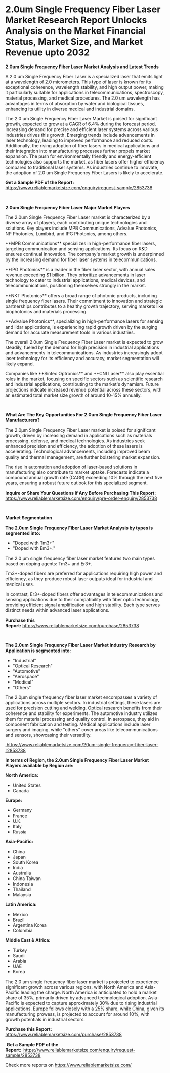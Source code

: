 <p><h1>2.0um Single Frequency Fiber Laser Market Research Report Unlocks Analysis on the Market Financial Status, Market Size, and Market Revenue upto 2032</h1></p><p><strong>2.0um Single Frequency Fiber Laser Market Analysis and Latest Trends</strong></p>
<p><p>A 2.0 um Single Frequency Fiber Laser is a specialized laser that emits light at a wavelength of 2.0 micrometers. This type of laser is known for its exceptional coherence, wavelength stability, and high output power, making it particularly suitable for applications in telecommunications, spectroscopy, material processing, and medical procedures. The 2.0 um wavelength has advantages in terms of absorption by water and biological tissues, enhancing its utility in diverse medical and industrial domains.</p><p>The 2.0 um Single Frequency Fiber Laser Market is poised for significant growth, expected to grow at a CAGR of 6.4% during the forecast period. Increasing demand for precise and efficient laser systems across various industries drives this growth. Emerging trends include advancements in laser technology, leading to improved performance and reduced costs. Additionally, the rising adoption of fiber lasers in medical applications and their integration into manufacturing processes further propels market expansion. The push for environmentally friendly and energy-efficient technologies also supports the market, as fiber lasers offer higher efficiency compared to traditional laser systems. As industries continue to innovate, the adoption of 2.0 um Single Frequency Fiber Lasers is likely to accelerate.</p></p>
<p><strong>Get a Sample PDF of the Report:&nbsp;</strong> <a href="https://www.reliablemarketsize.com/enquiry/request-sample/2853738?utm_campaign=3220&utm_medium=2&utm_source=Github&utm_content=ia&utm_term=12032025&utm_id=20um-single-frequency-fiber-laser">https://www.reliablemarketsize.com/enquiry/request-sample/2853738</a></p>
<p>&nbsp;</p>
<p><strong>2.0um Single Frequency Fiber Laser Major Market Players</strong></p>
<p><p>The 2.0um Single Frequency Fiber Laser market is characterized by a diverse array of players, each contributing unique technologies and solutions. Key players include MPB Communications, Advalue Photonics, NP Photonics, Lumibird, and IPG Photonics, among others.</p><p>**MPB Communications** specializes in high-performance fiber lasers, targeting communication and sensing applications. Its focus on R&D ensures continual innovation. The company's market growth is underpinned by the increasing demand for fiber laser systems in telecommunications.</p><p>**IPG Photonics** is a leader in the fiber laser sector, with annual sales revenue exceeding $1 billion. They prioritize advancements in laser technology to cater to industrial applications, medical devices, and telecommunications, positioning themselves strongly in the market.</p><p>**NKT Photonics** offers a broad range of photonic products, including single frequency fiber lasers. Their commitment to innovation and strategic partnerships contributes to a healthy growth trajectory, serving markets like biophotonics and materials processing.</p><p>**Advalue Photonics**, specializing in high-performance lasers for sensing and lidar applications, is experiencing rapid growth driven by the surging demand for accurate measurement tools in various industries.</p><p>The overall 2.0um Single Frequency Fiber Laser market is expected to grow steadily, fueled by the demand for high precision in industrial applications and advancements in telecommunications. As industries increasingly adopt laser technology for its efficiency and accuracy, market segmentation will likely expand.</p><p>Companies like **Sintec Optronics** and **CNI Laser** also play essential roles in the market, focusing on specific sectors such as scientific research and industrial applications, contributing to the market's dynamism. Future projections indicate increased revenue potential across these sectors, with an estimated total market size growth of around 10-15% annually.</p></p>
<p>&nbsp;</p>
<p><strong>What Are The Key Opportunities For 2.0um Single Frequency Fiber Laser Manufacturers?</strong></p>
<p><p>The 2.0μm Single Frequency Fiber Laser market is poised for significant growth, driven by increasing demand in applications such as materials processing, defense, and medical technologies. As industries seek enhanced precision and efficiency, the adoption of these lasers is accelerating. Technological advancements, including improved beam quality and thermal management, are further bolstering market expansion. </p><p>The rise in automation and adoption of laser-based solutions in manufacturing also contribute to market uptake. Forecasts indicate a compound annual growth rate (CAGR) exceeding 10% through the next five years, ensuring a robust future outlook for this specialized segment.</p></p>
<p><strong>Inquire or Share Your Questions If Any Before Purchasing This Report:</strong> <a href="https://www.reliablemarketsize.com/enquiry/pre-order-enquiry/2853738?utm_campaign=3220&utm_medium=2&utm_source=Github&utm_content=ia&utm_term=12032025&utm_id=20um-single-frequency-fiber-laser">https://www.reliablemarketsize.com/enquiry/pre-order-enquiry/2853738</a></p>
<p>&nbsp;</p>
<p><strong>Market Segmentation</strong></p>
<p><strong>The 2.0um Single Frequency Fiber Laser Market Analysis by types is segmented into:</strong></p>
<p><ul><li>"Doped with Tm3+"</li><li>"Doped with Em3+."</li></ul></p>
<p><p>The 2.0 µm single frequency fiber laser market features two main types based on doping agents: Tm3+ and Er3+. </p><p>Tm3+-doped fibers are preferred for applications requiring high power and efficiency, as they produce robust laser outputs ideal for industrial and medical uses. </p><p>In contrast, Er3+-doped fibers offer advantages in telecommunications and sensing applications due to their compatibility with fiber optic technology, providing efficient signal amplification and high stability. Each type serves distinct needs within advanced laser applications.</p></p>
<p><strong>Purchase this Report:&nbsp;</strong><a href="https://www.reliablemarketsize.com/purchase/2853738?utm_campaign=3220&utm_medium=2&utm_source=Github&utm_content=ia&utm_term=12032025&utm_id=20um-single-frequency-fiber-laser">https://www.reliablemarketsize.com/purchase/2853738</a></p>
<p>&nbsp;</p>
<p><strong>The 2.0um Single Frequency Fiber Laser Market Industry Research by Application is segmented into:</strong></p>
<p><ul><li>"Industrial"</li><li>"Optical Research"</li><li>"Automotive"</li><li>"Aerospace"</li><li>"Medical"</li><li>"Others"</li></ul></p>
<p><p>The 2.0µm single frequency fiber laser market encompasses a variety of applications across multiple sectors. In industrial settings, these lasers are used for precision cutting and welding. Optical research benefits from their coherence and stability for experiments. The automotive industry utilizes them for material processing and quality control. In aerospace, they aid in component fabrication and testing. Medical applications include laser surgery and imaging, while "others" cover areas like telecommunications and sensors, showcasing their versatility.</p></p>
<p><a href="https://www.reliablemarketsize.com/20um-single-frequency-fiber-laser-r2853738?utm_campaign=3220&utm_medium=2&utm_source=Github&utm_content=ia&utm_term=12032025&utm_id=20um-single-frequency-fiber-laser">&nbsp;https://www.reliablemarketsize.com/20um-single-frequency-fiber-laser-r2853738</a></p>
<p><strong>In terms of Region, the 2.0um Single Frequency Fiber Laser Market Players available by Region are:</strong></p>
<p>
    <p> <strong> North America: </strong>
        <ul>
            <li>United States</li>
            <li>Canada</li>
        </ul>
        </p> 
    <p> <strong> Europe: </strong>
        <ul>
            <li>Germany</li>
            <li>France</li>
            <li>U.K.</li>
            <li>Italy</li>
            <li>Russia</li>
        </ul>
        </p> 
    <p> <strong> Asia-Pacific: </strong>
        <ul>
            <li>China</li>
            <li>Japan</li>
            <li>South Korea</li>
            <li>India</li>
            <li>Australia</li>
            <li>China Taiwan</li>
            <li>Indonesia</li>
            <li>Thailand</li>
            <li>Malaysia</li>
        </ul>
        </p> 
    <p> <strong> Latin America: </strong>
        <ul>
            <li>Mexico</li>
            <li>Brazil</li>
            <li>Argentina Korea</li>
            <li>Colombia</li>
        </ul>
        </p> 
    <p> <strong> Middle East & Africa: </strong>
        <ul>
            <li>Turkey</li>
            <li>Saudi</li>
            <li>Arabia</li>
            <li>UAE</li>
            <li>Korea</li>
        </ul>
    </p>
    </p>
<p><p>The 2.0 µm single frequency fiber laser market is projected to experience significant growth across various regions, with North America and Asia-Pacific leading the charge. North America is anticipated to hold a market share of 35%, primarily driven by advanced technological adoption. Asia-Pacific is expected to capture approximately 30% due to rising industrial applications. Europe follows closely with a 25% share, while China, given its manufacturing prowess, is projected to account for around 10%, with growth potentials in industrial sectors.</p></p>
<p><strong>Purchase this Report: </strong><a href="https://www.reliablemarketsize.com/purchase/2853738?utm_campaign=3220&utm_medium=2&utm_source=Github&utm_content=ia&utm_term=12032025&utm_id=20um-single-frequency-fiber-laser">https://www.reliablemarketsize.com/purchase/2853738</a></p>
<p>&nbsp;<strong>Get a Sample PDF of the Report:&nbsp;&nbsp;</strong><a href="https://www.reliablemarketsize.com/enquiry/request-sample/2853738?utm_campaign=3220&utm_medium=2&utm_source=Github&utm_content=ia&utm_term=12032025&utm_id=20um-single-frequency-fiber-laser">https://www.reliablemarketsize.com/enquiry/request-sample/2853738</a></p>
<p><strong></strong></p>
<p>Check more reports on <a href="https://www.reliablemarketsize.com/?utm_campaign=3220&utm_medium=2&utm_source=Github&utm_content=ia&utm_term=12032025&utm_id=20um-single-frequency-fiber-laser">https://www.reliablemarketsize.com/</a></p>